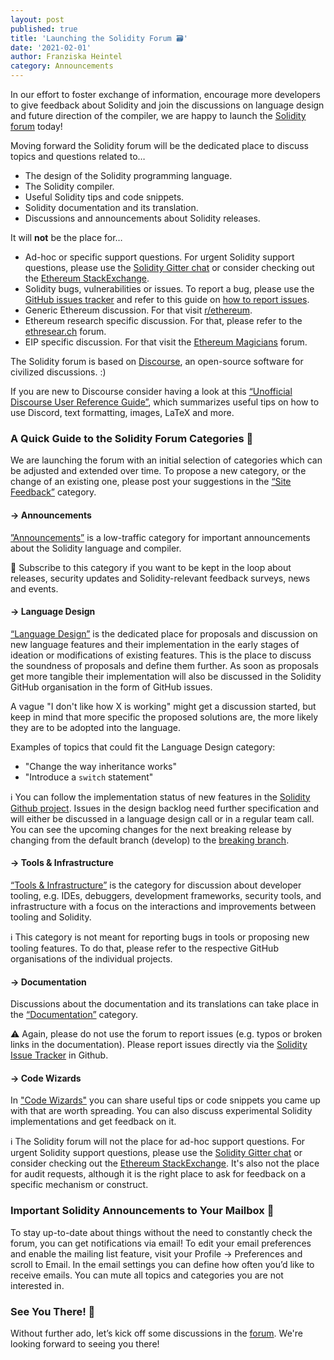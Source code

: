 ```yaml
---
layout: post
published: true
title: 'Launching the Solidity Forum 🗃️'
date: '2021-02-01'
author: Franziska Heintel
category: Announcements
---
```


In our effort to foster exchange of information, encourage more developers to
give feedback about Solidity and join the discussions on language design and
future direction of the compiler, we are happy to launch the
[Solidity forum](https://forum.soliditylang.org/) today!

Moving forward the Solidity forum will be the dedicated place to discuss topics
and questions related to…

- The design of the Solidity programming language.
- The Solidity compiler.
- Useful Solidity tips and code snippets.
- Solidity documentation and its translation.
- Discussions and announcements about Solidity releases.

It will **not** be the place for…

- Ad-hoc or specific support questions. For urgent Solidity support questions,
  please use the [Solidity Gitter chat](https://gitter.im/ethereum/solidity) or
  consider checking out the
  [Ethereum StackExchange](https://ethereum.stackexchange.com/).
- Solidity bugs, vulnerabilities or issues. To report a bug, please use the
  [GitHub issues tracker](https://github.com/ethereum/solidity/issues) and refer
  to this guide on
  [how to report issues](https://docs.soliditylang.org/en/latest/contributing.html#how-to-report-issues).
- Generic Ethereum discussion. For that visit
  [r/ethereum](https://www.reddit.com/r/ethereum).
- Ethereum research specific discussion. For that, please refer to the
  [ethresear.ch](https://ethresear.ch/) forum.
- EIP specific discussion. For that visit the
  [Ethereum Magicians](https://ethereum-magicians.org/) forum.

The Solidity forum is based on [Discourse](https://www.discourse.org/about), an
open-source software for civilized discussions. :)

If you are new to Discourse consider having a look at this
[“Unofficial Discourse User Reference Guide”](https://forum.digikey.com/t/an-unofficial-discourse-user-reference-guide/1125),
which summarizes useful tips on how to use Discord, text formatting, images,
LaTeX and more.

### A Quick Guide to the Solidity Forum Categories 🔖

We are launching the forum with an initial selection of categories which can be
adjusted and extended over time. To propose a new category, or the change of an
existing one, please post your suggestions in the
[“Site Feedback”](https://forum.soliditylang.org/c/site-feedback/2) category.

#### → Announcements

[”Announcements”](https://forum.soliditylang.org/c/announcements/5) is a
low-traffic category for important announcements about the Solidity language and
compiler.

📮 Subscribe to this category if you want to be kept in the loop about releases,
security updates and Solidity-relevant feedback surveys, news and events.

#### → Language Design

[“Language Design”](https://forum.soliditylang.org/c/language-design/9) is the
dedicated place for proposals and discussion on new language features and their
implementation in the early stages of ideation or modifications of existing
features. This is the place to discuss the soundness of proposals and define
them further. As soon as proposals get more tangible their implementation will
also be discussed in the Solidity GitHub organisation in the form of GitHub
issues.

A vague "I don't like how X is working" might get a discussion started, but keep
in mind that more specific the proposed solutions are, the more likely they are
to be adopted into the language.

Examples of topics that could fit the Language Design category:

- "Change the way inheritance works"
- "Introduce a `switch` statement"

ℹ️ You can follow the implementation status of new features in the
[Solidity Github project](https://github.com/ethereum/solidity/projects/43).
Issues in the design backlog need further specification and will either be
discussed in a language design call or in a regular team call. You can see the
upcoming changes for the next breaking release by changing from the default
branch (develop) to the
[breaking branch](https://github.com/ethereum/solidity/tree/breaking).

#### → Tools & Infrastructure

[“Tools & Infrastructure”](https://forum.soliditylang.org/c/tooling-infrastructure/10)
is the category for discussion about developer tooling, e.g. IDEs, debuggers,
development frameworks, security tools, and infrastructure with a focus on the
interactions and improvements between tooling and Solidity.

ℹ️ This category is not meant for reporting bugs in tools or proposing new
tooling features. To do that, please refer to the respective GitHub
organisations of the individual projects.

#### → Documentation

Discussions about the documentation and its translations can take place in the
[“Documentation”](https://forum.soliditylang.org/c/documentation/8) category.

⚠️ Again, please do not use the forum to report issues (e.g. typos or broken
links in the documentation). Please report issues directly via the
[Solidity Issue Tracker](https://github.com/ethereum/solidity/issues/new/choose)
in Github.

#### → Code Wizards

In ["Code Wizards"](https://forum.soliditylang.org/c/code-wizards/7) you can
share useful tips or code snippets you came up with that are worth spreading.
You can also discuss experimental Solidity implementations and get feedback on
it.

ℹ️ The Solidity forum will not the place for ad-hoc support questions. For
urgent Solidity support questions, please use the
[Solidity Gitter chat](https://gitter.im/ethereum/solidity) or consider checking
out the [Ethereum StackExchange](https://ethereum.stackexchange.com/). It's also
not the place for audit requests, although it is the right place to ask for
feedback on a specific mechanism or construct.

### Important Solidity Announcements to Your Mailbox 📮

To stay up-to-date about things without the need to constantly check the forum,
you can get notifications via email! To edit your email preferences and enable
the mailing list feature, visit your Profile → Preferences and scroll to Email.
In the email settings you can define how often you’d like to receive emails. You
can mute all topics and categories you are not interested in.

### See You There! 👋

Without further ado, let’s kick off some discussions in the
[forum](https://forum.soliditylang.org/). We're looking forward to seeing you
there!
